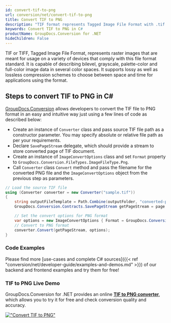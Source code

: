 ```yaml
---
id: convert-tif-to-png
url: conversion/net/convert-tif-to-png
title: Convert TIF to PNG
description: "TIF format represents Tagged Image File Format with .tif extension. Learn how to convert TIF to PNG file programmatically in C# language using GroupDocs.Conversion for .NET library."
keywords: Convert TIF to PNG in C#
productName: GroupDocs.Conversion for .NET
hideChildren: False
---
```


TIF or TIFF, Tagged Image File Format, represents raster images that are meant for usage on a variety of devices that comply with this file format standard. It is capable of describing bilevel, grayscale, palette-color and full-color image data in several color spaces. It supports lossy as well as lossless compression schemes to choose between space and time for applications using the format.

## Steps to convert TIF to PNG in C#

[GroupDocs.Conversion](https://products.groupdocs.com/conversion/net) allows developers to convert the TIF file to PNG format in an easy and intuitive way just using a few lines of code as described below:

* Create an instance of `Converter` class and pass source TIF file path as a constructor parameter. You may specify absolute or relative file path as per your requirements. 
* Declare `SavePageStream` delegate, which should provide a stream to store converted page of TIF document.
* Create an instance of `ImageConvertOptions` class and set `Format` property to `GroupDocs.Conversion.FileTypes.ImageFileType.Png`.
* Call `Converter` class `Convert` method and pass the filename for the converted PNG file and the `ImageConvertOptions` object from the previous step as parameters.

```csharp
// Load the source TIF file
using (Converter converter = new Converter("sample.tif"))
{
    string outputFileTemplate = Path.Combine(outputFolder, "converted-page-{0}.png");
    GroupDocs.Conversion.Contracts.SavePageStream getPageStream = page => new FileStream(string.Format(outputFileTemplate, page), FileMode.Create);

    // Set the convert options for PNG format
    var options = new ImageConvertOptions { Format = GroupDocs.Conversion.FileTypes.ImageFileType.Png };   
    // Convert to PNG format
    converter.Convert(getPageStream, options);
}
```

### Code Examples

Please find more [use-cases and complete C# sources]({{< ref "conversion/net/developer-guide/examples-and-demos.md" >}}) of our backend and frontend examples and try them for free!

### TIF to PNG Live Demo

GroupDocs.Conversion for .NET provides an online [**TIF to PNG converter**](https://products.groupdocs.app/conversion/tif-to-png), which allows you to try it for free and check conversion quality and accuracy.

[!["Convert TIF to PNG"](conversion/net/images/convert-to-png/convert-tif-to-png.png)](https://products.groupdocs.app/conversion/tif-to-png)